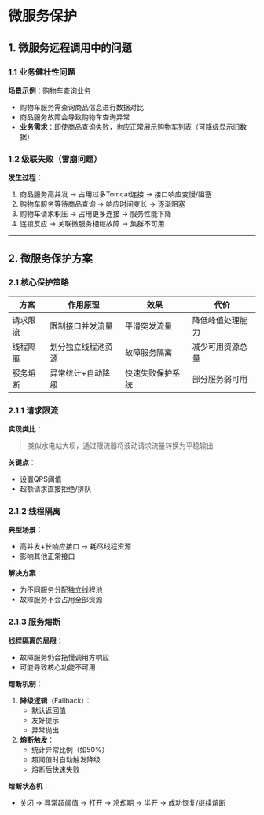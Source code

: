 # 微服务保护

## 1. 微服务远程调用中的问题

### 1.1 业务健壮性问题
**场景示例**：购物车查询业务  
- 购物车服务需查询商品信息进行数据对比  
- 商品服务故障会导致购物车查询异常  
- **业务需求**：即使商品查询失败，也应正常展示购物车列表（可降级显示旧数据）

### 1.2 级联失败（雪崩问题）
**发生过程**：  
1. 商品服务高并发 → 占用过多Tomcat连接 → 接口响应变慢/阻塞  
2. 购物车服务等待商品查询 → 响应时间变长 → 逐渐阻塞  
3. 购物车请求积压 → 占用更多连接 → 服务性能下降  
4. 连锁反应 → 关联微服务相继故障 → 集群不可用  

---

## 2. 微服务保护方案

### 2.1 核心保护策略
| 方案         | 作用原理                          | 效果                          | 代价                  |
|--------------|-----------------------------------|-----------------------------|-----------------------|
| 请求限流     | 限制接口并发流量                  | 平滑突发流量                | 降低峰值处理能力      |
| 线程隔离     | 划分独立线程池资源                | 故障服务隔离                | 减少可用资源总量      |
| 服务熔断     | 异常统计+自动降级                 | 快速失败保护系统            | 部分服务弱可用        |

### 2.1.1 请求限流
**实现类比**：  
> 类似水电站大坝，通过限流器将波动请求流量转换为平稳输出

**关键点**：
- 设置QPS阈值
- 超额请求直接拒绝/排队

### 2.1.2 线程隔离
**典型场景**：  
- 高并发+长响应接口 → 耗尽线程资源  
- 影响其他正常接口  

**解决方案**：  
- 为不同服务分配独立线程池
- 故障服务不会占用全部资源

### 2.1.3 服务熔断
**线程隔离的局限**：  
- 故障服务仍会拖慢调用方响应  
- 可能导致核心功能不可用  

**熔断机制**：  
1. **降级逻辑**（Fallback）：  
   - 默认返回值  
   - 友好提示  
   - 异常抛出  
2. **熔断触发**：  
   - 统计异常比例（如50%）  
   - 超阈值时自动触发降级  
   - 熔断后快速失败  

**熔断状态机**：  
- 关闭 → 异常超阈值 → 打开 → 冷却期 → 半开 → 成功恢复/继续熔断

